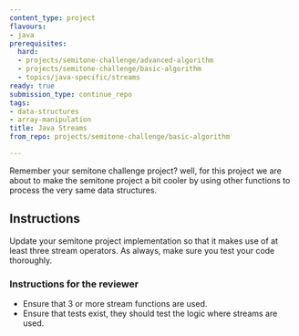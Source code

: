 ```yaml
---
content_type: project
flavours:
- java
prerequisites:
  hard:
  - projects/semitone-challenge/advanced-algorithm
  - projects/semitone-challenge/basic-algorithm
  - topics/java-specific/streams
ready: true
submission_type: continue_repo
tags:
- data-structures
- array-manipulation
title: Java Streams
from_repo: projects/semitone-challenge/basic-algorithm

---
```


Remember your semitone challenge project? well, for this project we are about to make the semitone project a bit cooler by using other functions to process the very same data structures.

## Instructions

Update your semitone project implementation so that it makes use of at least three stream operators. As always, make sure you test your code thoroughly.

### Instructions for the reviewer

- Ensure that 3 or more stream functions are used.
- Ensure that tests exist, they should test the logic where streams are used.

